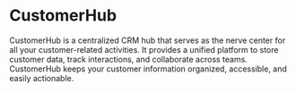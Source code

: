 # CustomerHub
CustomerHub is a centralized CRM hub that serves as the nerve center for all your customer-related activities. It provides a unified platform to store customer data, track interactions, and collaborate across teams. CustomerHub keeps your customer information organized, accessible, and easily actionable.
